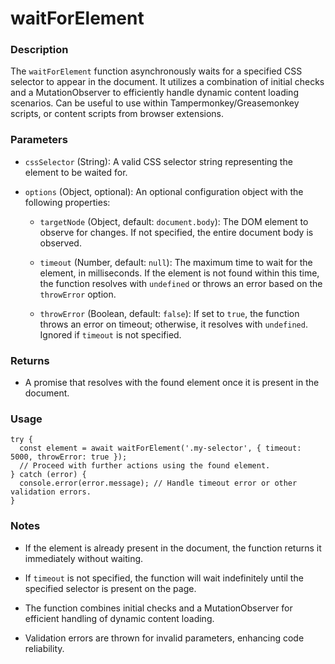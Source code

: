 # waitForElement

### Description

The `waitForElement` function asynchronously waits for a specified CSS selector to appear in the document. It utilizes a combination of initial checks and a MutationObserver to efficiently handle dynamic content loading scenarios. Can be useful to use within Tampermonkey/Greasemonkey scripts, or content scripts from browser extensions.

### Parameters

- `cssSelector` (String): A valid CSS selector string representing the element to be waited for.

- `options` (Object, optional): An optional configuration object with the following properties:

  - `targetNode` (Object, default: `document.body`): The DOM element to observe for changes. If not specified, the entire document body is observed.

  - `timeout` (Number, default: `null`): The maximum time to wait for the element, in milliseconds. If the element is not found within this time, the function resolves with `undefined` or throws an error based on the `throwError` option.

  - `throwError` (Boolean, default: `false`): If set to `true`, the function throws an error on timeout; otherwise, it resolves with `undefined`. Ignored if `timeout` is not specified.

### Returns

- A promise that resolves with the found element once it is present in the document.

### Usage

```
try {
  const element = await waitForElement('.my-selector', { timeout: 5000, throwError: true });
  // Proceed with further actions using the found element.
} catch (error) {
  console.error(error.message); // Handle timeout error or other validation errors.
}
```

### Notes

- If the element is already present in the document, the function returns it immediately without waiting.

- If `timeout` is not specified, the function will wait indefinitely until the specified selector is present on the page.

- The function combines initial checks and a MutationObserver for efficient handling of dynamic content loading.

- Validation errors are thrown for invalid parameters, enhancing code reliability.
